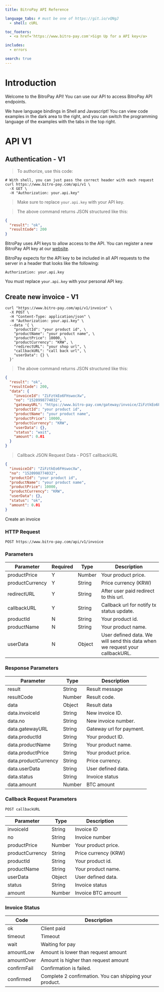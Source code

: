 ```yaml
---
title: BitroPay API Reference

language_tabs: # must be one of https://git.io/vQNgJ
  - shell: cURL

toc_footers:
  - <a href='https://www.bitro-pay.com'>Sign Up for a API key</a>

includes:
  - errors

search: true
---
```


# Introduction

Welcome to the BitroPay API! You can use our API to access BitroPay API endpoints.

We have language bindings in Shell and Javascript! You can view code examples in the dark area to the right, and you can switch the programming language of the examples with the tabs in the top right.

# API V1

## Authentication - V1

> To authorize, use this code:

```shell
# With shell, you can just pass the correct header with each request
curl https://www.bitro-pay.com/api/v1 \
  -X GET \
  -H "Authorization: your.api.key"
```

> Make sure to replace `your.api.key` with your API key.

> The above command returns JSON structured like this:

```json
{
  "result": "ok",
  "resultCode": 200
}
```


BitroPay uses API keys to allow access to the API. You can register a new BitroPay API key at our [website](https://www.bitro-pay.com).

BitroPay expects for the API key to be included in all API requests to the server in a header that looks like the following:

`Authorization: your.api.key`

<aside class="notice">
You must replace <code>your.api.key</code> with your personal API key.
</aside>

## Create new invoice - V1
```shell
curl "https://www.bitro-pay.com/api/v1/invoice" \
  -X POST \
  -H "Content-Type: application/json" \
  -H "Authorization: your.api.key" \
  --data '{ \
    "productId": "your product id", \ 
    "productName": "your product name", \ 
    "productPrice": 10000, \
    "productCurrency": "KRW", \
    "redirectURL": "your shop url", \
    "callbackURL": "call back url", \
    "userData": {} \
  }'
```

> The above command returns JSON structured like this:

```json
{
  "result": "ok",
  "resultCode": 200,
  "data": {
    "invoiceId": "ZiFztkEo6FHswocXw",
    "no": "1520998774032",
    "gatewayURL": "https://www.bitro-pay.com/gateway/invoice/ZiFztkEo6FHswocXw",
    "productId": "your product id",
    "productName": "your product name",
    "productPrice": 10000,
    "productCurrency": "KRW",
    "userData": {},
    "status": "wait",
    "amount": 0.01
  }
}
```

> Callback JSON Request Data - POST callbackURL

```json
{
  "invoiceId": "ZiFztkEo6FHswocXw",
  "no": "1520998774032",
  "productId": "your product id",
  "productName": "your product name",
  "productPrice": 10000,
  "productCurrency": "KRW",
  "userData": {},
  "status": "ok",
  "amount": 0.01
}
```

Create an invoice

### HTTP Request

`POST https://www.bitro-pay.com/api/v1/invoice`

### Parameters

Parameter | Required | Type | Description
--------- | -------- | ---- | -----------
productPrice | Y | Number | Your product price.
productCurrency | Y | String | Price currency (KRW)
redirectURL | Y | String | After user paid redirect to this url.
callbackURL | Y | String | Callback url for notify tx status update.
productId | N | String | Your product id.
productName | N | String | Your product name.
userData | N | Object | User defined data. We will send this data when we request your callbackURL.

### Response Parameters

Parameter | Type | Description
--------- | ---- | -----------
result | String | Result message
resultCode | Number | Result code.
data | Object | Result data
data.invoiceId | String | New invoice ID.
data.no | String | New invoice number.
data.gatewayURL | String | Gateway url for payment.
data.productId | String | Your product ID.
data.productName | String | Your product name.
data.productPrice | String | Your product price.
data.productCurrency | String | Price currency.
data.userData | String | User defined data.
data.status | String | Invoice status
data.amount | Number | BTC amount

### Callback Request Parameters
`POST callbackURL`

Parameter | Type | Description
--------- | ---- | -----------
invoiceId | String | Invoice ID
no | String | Invoice number
productPrice | Number | Your product price.
productCurrency | String | Price currency (KRW)
productId | String | Your product id.
productName | String | Your product name.
userData | Object | User defined data.
status | String | Invoice status
amount | Number | Invoice BTC amount

### Invoice Status

Code | Description
---- | -----------
ok | Client paid
timeout | Timeout
wait | Waiting for pay
amountLow | Amount is lower than request amount
amountOver | Amount is higher than request amount
confirmFail | Confirmation is failed.
confirmed | Complete 2 confirmation. You can shipping your product.
